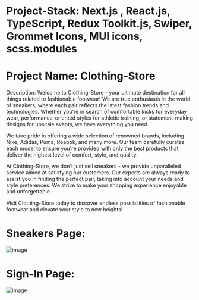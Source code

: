 # Project-Stack: Next.js , React.js, TypeScript, Redux Toolkit.js, Swiper, Grommet Icons, MUI icons, scss.modules

# Project Name: Clothing-Store

Description: Welcome to Clothing-Store - your ultimate destination for all things related to fashionable footwear! We are true enthusiasts in the world of sneakers, where each pair reflects the latest fashion trends and technologies. Whether you're in search of comfortable kicks for everyday wear, performance-oriented styles for athletic training, or statement-making designs for upscale events, we have everything you need.

We take pride in offering a wide selection of renowned brands, including Nike, Adidas, Puma, Reebok, and many more. Our team carefully curates each model to ensure you're provided with only the best products that deliver the highest level of comfort, style, and quality.

At Clothing-Store, we don't just sell sneakers - we provide unparalleled service aimed at satisfying our customers. Our experts are always ready to assist you in finding the perfect pair, taking into account your needs and style preferences. We strive to make your shopping experience enjoyable and unforgettable.

Visit Clothing-Store today to discover endless possibilities of fashionable footwear and elevate your style to new heights!

# Sneakers Page:

![image](https://github.com/Chaban1001/clothing-store/assets/137433410/f58886ae-495c-45d6-a691-74feb9b04e22)

# Sign-In Page:

![image](https://github.com/Chaban1001/clothing-store/assets/137433410/71c134be-e923-4436-9a6c-624708a5fae7)

